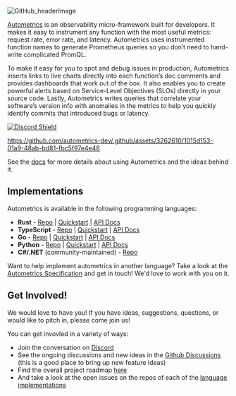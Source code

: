 ![GitHub_headerImage](https://user-images.githubusercontent.com/3262610/221191257-ee75ed39-9c24-4480-8522-6ac47eb97532.png)

[Autometrics](https://autometrics.dev) is an observability micro-framework built for developers. It makes it easy to instrument any function with the most useful metrics: request rate, error rate, and latency. Autometrics uses instrumented function names to generate Prometheus queries so you don’t need to hand-write complicated PromQL.

To make it easy for you to spot and debug issues in production, Autometrics inserts links to live charts directly into each function’s doc comments and provides dashboards that work out of the box. It also enables you to create powerful alerts based on Service-Level Objectives (SLOs) directly in your source code. Lastly, Autometrics writes queries that correlate your software’s version info with anomalies in the metrics to help you quickly identify commits that introduced bugs or latency.

[![Discord Shield](https://discordapp.com/api/guilds/950489382626951178/widget.png?style=shield)](https://discord.gg/kHtwcH8As9)

https://github.com/autometrics-dev/.github/assets/3262610/1015d153-01a9-48ab-bd81-fbc5f97e4e48

See the [docs](https://docs.autometrics.dev/) for more details about using Autometrics and the ideas behind it.

##  Implementations

Autometrics is available in the following programming languages:

- **Rust** - [Repo](https://github.com/autometrics-dev/autometrics-rs) | [Quickstart](https://docs.autometrics.dev/rust/quickstart) | [API Docs](https://docs.rs/autometrics/latest/autometrics/)
- **TypeScript** - [Repo](https://github.com/autometrics-dev/autometrics-ts) | [Quickstart](https://docs.autometrics.dev/typescript/quickstart) | [API Docs](https://github.com/autometrics-dev/autometrics-ts/tree/main/packages/lib/reference)
- **Go** - [Repo](https://github.com/autometrics-dev/autometrics-go) | [Quickstart](https://docs.autometrics.dev/go/quickstart) | [API Docs](https://pkg.go.dev/github.com/autometrics-dev/autometrics-go/cmd/autometrics)
- **Python** - [Repo](https://github.com/autometrics-dev/autometrics-py) | [Quickstart](https://docs.autometrics.dev/python/quickstart) | [API Docs](https://pypi.org/project/autometrics/)
- **C#/.NET** (community-maintained) - [Repo](https://github.com/autometrics-dev/autometrics-cs)

Want to help implement autometrics in another language? Take a look at the [Autometrics Specification](https://github.com/autometrics-dev/autometrics-shared/blob/main/SPEC.md) and get in touch! We'd love to work with you on it.

##  Get Involved!

We would love to have you! If you have ideas, suggestions, questions, or would like to pitch in, please come join us!

You can get invovled in a variety of ways:
- Join the conversation on [Discord](https://discord.gg/kHtwcH8As9)
- See the ongoing discussions and new ideas in the [Github Discussions](https://github.com/orgs/autometrics-dev/discussions) (this is a good place to bring up new feature ideas)
- Find the overall project roadmap [here](https://github.com/orgs/autometrics-dev/projects/1)
- And take a look at the open issues on the repos of each of the [language implementations](#2-implementations)
